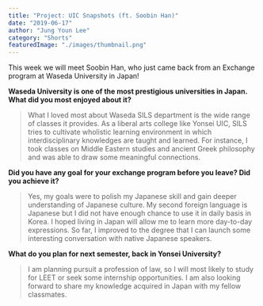 ```yaml
---
title: "Project: UIC Snapshots (ft. Soobin Han)"
date: "2019-06-17"
author: "Jung Youn Lee"
category: "Shorts"
featuredImage: "./images/thumbnail.png"
---
```


This week we will meet Soobin Han, who just came back from an Exchange program at Waseda University in Japan!

**Waseda University is one of the most prestigious universities in Japan. What did you most enjoyed about it?**

> What I loved most about Waseda SILS department is the wide range of classes it provides. As a liberal arts college like Yonsei UIC, SILS tries to cultivate wholistic learning environment in which interdisciplinary knowledges are taught and learned. For instance, I took classes on Middle Eastern studies and ancient Greek philosophy and was able to draw some meaningful connections.

**Did you have any goal for your exchange program before you leave? Did you achieve it?**

> Yes, my goals were to polish my Japanese skill and gain deeper understanding of Japanese culture. My second foreign language is Japanese but I did not have enough chance to use it in daily basis in Korea. I hoped living in Japan will allow me to learn more day-to-day expressions. So far, I improved to the degree that I can launch some interesting conversation with native Japanese speakers.

**What do you plan for next semester, back in Yonsei University?**

> I am planning pursuit a profession of law, so I will most likely to study for LEET or seek some internship opportunities. I am also looking forward to share my knowledge acquired in Japan with my fellow classmates.
